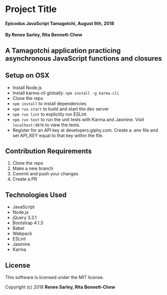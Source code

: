 # Project Title

#### Epicodus JavaScript Tamagotchi, August 6th, 2018

#### By Renee Sarley, Rita Bennett-Chew

## A Tamagotchi application practicing asynchronous JavaScript functions and closures

## Setup on OSX

* Install Node.js
* Install karma-cli globally: `npm install -g karma-cli`
* Clone the repo
* `npm install` to install dependencies
* `npm run start` to build and start the dev server
* `npm run lint` to explicitly run ESLint
* `npm run test` to run the unit tests with Karma and Jasmine. Visit `localhost:9876` to view the tests.
* Register for an API key at developers.giphy.com. Create a .env file and set API_KEY equal to that key within the file.

## Contribution Requirements

1. Clone the repo
1. Make a new branch
1. Commit and push your changes
1. Create a PR

## Technologies Used

* JavaScript
* Node.js
* jQuery 3.3.1
* Bootstrap 4.1.3
* Babel
* Webpack
* ESLint
* Jasmine
* Karma

## License

This software is licensed under the MIT license.

Copyright (c) 2018 **Renee Sarley, Rita Bennett-Chew**
